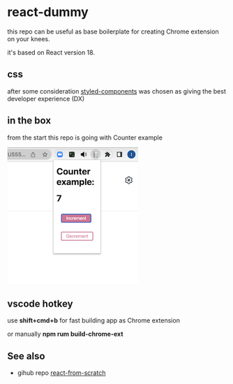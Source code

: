 # react-dummy
this repo can be useful as base boilerplate for creating Chrome extension on your knees.

it's based on React version 18.

## css
after some consideration [styled-components](https://styled-components.com/) was chosen as giving the best developer experience (DX)

## in the box
from the start this repo is going with Counter example

![](images/screenshot.png)

## vscode hotkey
use **shift+cmd+b** for fast building app as Chrome extension

or manually **npm rum build-chrome-ext**

## See also
- gihub repo [react-from-scratch](https://github.com/yakkomajuri/react-from-scratch)
